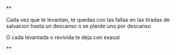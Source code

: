 **

Cada vez que te levantan, te quedas con las fallas en las tiradas de salvacion hasta un descanso o se pierde uno por descanso

O cada levantada o revivida te deja con exaust

**